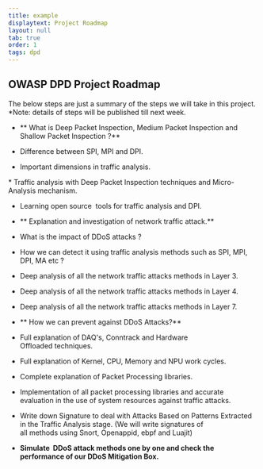 ```yaml
---
title: example
displaytext: Project Roadmap
layout: null
tab: true
order: 1
tags: dpd
---
```


## OWASP DPD Project Roadmap 
The below steps are just a summary of the steps we will take in this project. *Note: details of steps will be published till next week. 

* ** What is Deep Packet Inspection, Medium Packet Inspection and Shallow Packet Inspection ?**

* Difference between SPI, MPI and DPI.

* Important dimensions in traffic analysis.

* Traffic analysis with Deep Packet Inspection techniques and Micro-Analysis mechanism.

* Learning open source  tools for traffic analysis and DPI.

* ** Explanation and investigation of network traffic attack.**

* What is the impact of DDoS attacks ? 

* How we can detect it using traffic analysis methods such as SPI, MPI, DPI, MA etc ?

* Deep analysis of all the network traffic attacks methods in Layer 3.

* Deep analysis of all the network traffic attacks methods in Layer 4.

* Deep analysis of all the network traffic attacks methods in Layer 7.

* ** How we can prevent against DDoS Attacks?**

* Full explanation of DAQ's, Conntrack and Hardware Offloaded techniques.

* Full explanation of Kernel, CPU, Memory and NPU work cycles.

* Complete explanation of Packet Processing libraries.

* Implementation of all packet processing libraries and accurate evaluation in the use of system resources against traffic attacks.

* Write down Signature to deal with Attacks Based on Patterns Extracted in the Traffic Analysis stage. (We will write signatures of all methods using Snort, Openappid, ebpf and Luajit)


* **Simulate  DDoS attack methods one by one and check the performance of our DDoS Mitigation Box.**

